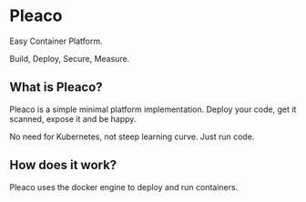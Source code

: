 # Pleaco

Easy Container Platform.


Build, Deploy, Secure, Measure.


## What is Pleaco?

Pleaco is a simple minimal platform implementation. Deploy your code, get it scanned, expose it and be happy.

No need for Kubernetes, not steep learning curve. Just run code.

## How does it work?

Pleaco uses the docker engine to deploy and run containers.
